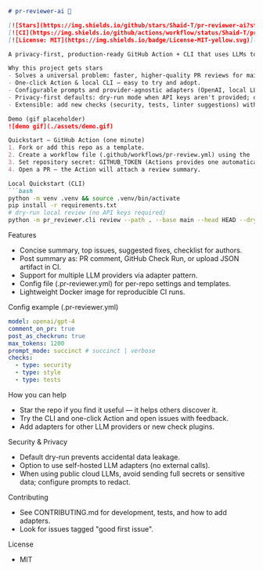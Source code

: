 ```markdown
# pr-reviewer-ai 🚀

[![Stars](https://img.shields.io/github/stars/Shaid-T/pr-reviewer-ai?style=social)](https://github.com/Shaid-T/pr-reviewer-ai/stargazers)
[![CI](https://img.shields.io/github/actions/workflow/status/Shaid-T/pr-reviewer-ai/ci.yml?branch=main)](https://github.com/Shaid-T/pr-reviewer-ai/actions)
[![License: MIT](https://img.shields.io/badge/License-MIT-yellow.svg)](LICENSE)

A privacy-first, production-ready GitHub Action + CLI that uses LLMs to automatically review pull requests: summarize diffs, surface security & style issues, propose changes, and post rich PR comments or check-run reports.

Why this project gets stars
- Solves a universal problem: faster, higher-quality PR reviews for maintainers and contributors.
- One-click Action & local CLI — easy to try and adopt.
- Configurable prompts and provider-agnostic adapters (OpenAI, local LLMs).
- Privacy-first defaults: dry-run mode when API keys aren't provided; optional PR commenting.
- Extensible: add new checks (security, tests, linter suggestions) with simple plugin hooks.

Demo (gif placeholder)
![demo gif](./assets/demo.gif)

Quickstart — GitHub Action (one minute)
1. Fork or add this repo as a template.
2. Create a workflow file (.github/workflows/pr-review.yml) using the `pr-reviewer-ai` Action (example in /examples).
3. Set repository secret: GITHUB_TOKEN (Actions provides one automatically). For cloud LLMs add OPENAI_API_KEY if you want live suggestions.
4. Open a PR — the Action will attach a review summary.

Local Quickstart (CLI)
```bash
python -m venv .venv && source .venv/bin/activate
pip install -r requirements.txt
# dry-run local review (no API keys required)
python -m pr_reviewer.cli review --path . --base main --head HEAD --dry-run --format markdown
```

Features
- Concise summary, top issues, suggested fixes, checklist for authors.
- Post summary as: PR comment, GitHub Check Run, or upload JSON artifact in CI.
- Support for multiple LLM providers via adapter pattern.
- Config file (.pr-reviewer.yml) for per-repo settings and templates.
- Lightweight Docker image for reproducible CI runs.

Config example (.pr-reviewer.yml)
```yaml
model: openai/gpt-4
comment_on_pr: true
post_as_checkrun: true
max_tokens: 1200
prompt_mode: succinct # succinct | verbose
checks:
  - type: security
  - type: style
  - type: tests
```

How you can help
- Star the repo if you find it useful — it helps others discover it.
- Try the CLI and one-click Action and open issues with feedback.
- Add adapters for other LLM providers or new check plugins.

Security & Privacy
- Default dry-run prevents accidental data leakage.
- Option to use self-hosted LLM adapters (no external calls).
- When using public cloud LLMs, avoid sending full secrets or sensitive data; configure prompts to redact.

Contributing
- See CONTRIBUTING.md for development, tests, and how to add adapters.
- Look for issues tagged "good first issue".

License
- MIT
```
